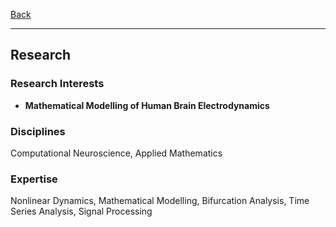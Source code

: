 [Back](/index.md)
* * *

## Research
### Research Interests
- **Mathematical Modelling of Human Brain Electrodynamics**

### Disciplines
Computational Neuroscience, Applied Mathematics

### Expertise
Nonlinear Dynamics, Mathematical Modelling, Bifurcation Analysis, Time Series Analysis, Signal Processing
